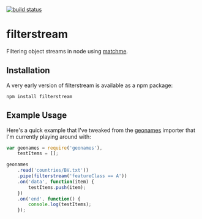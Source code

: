 [![build status](https://secure.travis-ci.org/DamonOehlman/filterstream.png)](http://travis-ci.org/DamonOehlman/filterstream)
# filterstream

Filtering object streams in node using [matchme](https://github.com/DamonOehlman/matchme).

## Installation

A very early version of filterstream is available as a npm package:

```
npm install filterstream
```

## Example Usage

Here's a quick example that I've tweaked from the [geonames](https://github.com/DamonOehlman/geonames) importer that I'm currently playing around with:

```js
var geonames = require('geonames'),
    testItems = [];

geonames
    .read('countries/BV.txt'))
    .pipe(filterstream('featureClass == A'))
    .on('data', function(item) {
        testItems.push(item);
    })
    .on('end', function() {
        console.log(testItems);
    });
```